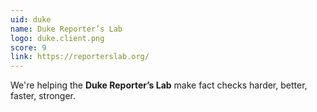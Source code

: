 ```yaml
---
uid: duke
name: Duke Reporter’s Lab
logo: duke.client.png
score: 9
link: https://reporterslab.org/
---
```


We're helping the **Duke Reporter’s Lab** make fact checks harder, better, faster, stronger.
